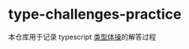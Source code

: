 # type-challenges-practice
本仓库用于记录 typescript [类型体操](https://github.com/type-challenges/type-challenges)的解答过程
